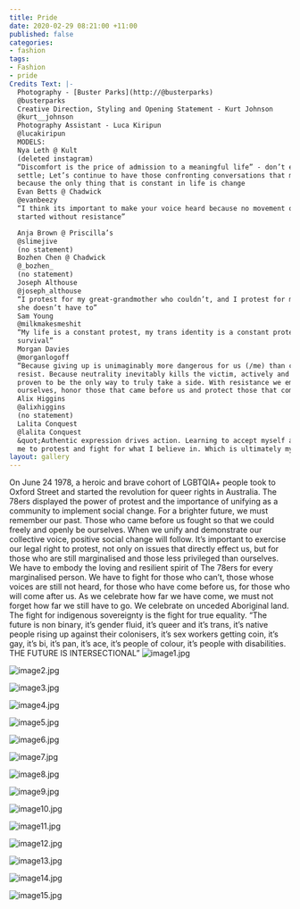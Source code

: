 ```yaml
---
title: Pride
date: 2020-02-29 08:21:00 +11:00
published: false
categories:
- fashion
tags:
- Fashion
- pride
Credits Text: |-
  Photography - [Buster Parks](http://@busterparks)
  @busterparks
  Creative Direction, Styling and Opening Statement - Kurt Johnson
  @kurt__johnson
  Photography Assistant - Luca Kiripun
  @lucakiripun
  MODELS:
  Nya Leth @ Kult
  (deleted instagram)
  “Discomfort is the price of admission to a meaningful life” - don’t ever get comfortable, and
  settle; Let’s continue to have those confronting conversations that make people uncomfortable;
  because the only thing that is constant in life is change
  Evan Betts @ Chadwick
  @evanbeezy
  “I think its important to make your voice heard because no movement or change in history
  started without resistance”

  Anja Brown @ Priscilla’s
  @slimejive
  (no statement)
  Bozhen Chen @ Chadwick
  @_bozhen_
  (no statement)
  Joseph Althouse
  @joseph_althouse
  “I protest for my great-grandmother who couldn’t, and I protest for my great-granddaughter that
  she doesn’t have to”
  Sam Young
  @milkmakesmeshit
  “My life is a constant protest, my trans identity is a constant protest. Resistance is key for
  survival”
  Morgan Davies
  @morganlogoff
  “Because giving up is unimaginably more dangerous for us (/me) than continuing to fight and
  resist. Because neutrality inevitably kills the victim, actively and aggressively taking a stand has
  proven to be the only way to truly take a side. With resistance we empower and defend
  ourselves, honor those that came before us and protect those that come after us”
  Alix Higgins
  @alixhiggins
  (no statement)
  Lalita Conquest
  @lalita Conquest
  &quot;Authentic expression drives action. Learning to accept myself and my queerness has allowed
  me to protest and fight for what I believe in. Which is ultimately myself&quot;
layout: gallery
---
```


On June 24 1978, a heroic and brave cohort of LGBTQIA+ people took to Oxford Street and
started the revolution for queer rights in Australia. The 78ers displayed the power of protest and
the importance of unifying as a community to implement social change.
For a brighter future, we must remember our past. Those who came before us fought so that we
could freely and openly be ourselves.
When we unify and demonstrate our collective voice, positive social change will follow.
It’s important to exercise our legal right to protest, not only on issues that directly effect us, but
for those who are still marginalised and those less privileged than ourselves.
We have to embody the loving and resilient spirit of The 78ers for every marginalised person.
We have to fight for those who can’t, those whose voices are still not heard, for those who have
come before us, for those who will come after us.
As we celebrate how far we have come, we must not forget how far we still have to go.
We celebrate on unceded Aboriginal land. The fight for indigenous sovereignty is the fight for
true equality.
“The future is non binary, it’s gender fluid, it’s queer and it’s trans, it’s native people rising up
against their colonisers, it’s sex workers getting coin, it’s gay, it’s bi, it’s pan, it’s ace, it’s people
of colour, it’s people with disabilities. THE FUTURE IS INTERSECTIONAL”
![image1.jpg](/uploads/image1.jpg)

![image2.jpg](/uploads/image2.jpg)

![image3.jpg](/uploads/image3.jpg)

![image4.jpg](/uploads/image4.jpg)

![image5.jpg](/uploads/image5.jpg)

![image6.jpg](/uploads/image6.jpg)

![image7.jpg](/uploads/image7.jpg)

![image8.jpg](/uploads/image8.jpg)

![image9.jpg](/uploads/image9.jpg)

![image10.jpg](/uploads/image10.jpg)

![image11.jpg](/uploads/image11.jpg)

![image12.jpg](/uploads/image12.jpg)

![image13.jpg](/uploads/image13.jpg)

![image14.jpg](/uploads/image14.jpg)

![image15.jpg](/uploads/image15.jpg)

